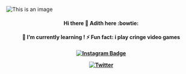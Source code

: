 
![This is an image](https://c.tenor.com/5yUTM6OuaKcAAAAd/itachi-itachi-uchiha.gif)


  <h4 align="center">
Hi there 👋 Adith here :bowtie:

<!--
**RealAdithS/RealAdithS** is a ✨ _special_ ✨ repository because its `README.md` (this file) appears on your GitHub profile.



- 🔭  I’m currently working on - life

- 👯 I’m looking to collaborate- on anything


-->
<h4 align="center">
🌱 I’m currently learning !
⚡ Fun fact: i play cringe video games 
  </h4>
  <h4 align="center">
 
[![Instagram Badge](https://img.shields.io/badge/2_adith-e4405f?style=flat-square&logo=Instagram&logoColor=white&link=https://www.instagram.com/2_adith)](www.instagram.com/2_adith)

[![Twitter](https://img.shields.io/twitter/url/https/twitter.com/dupityyy.svg?style=social&label=Follow%20%40dupityyy)](https://twitter.com/dupityyy)
 
   </h4>





